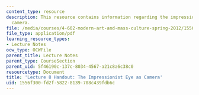 ```yaml
---
content_type: resource
description: This resource contains information regarding the impressionist eye as
  camera.
file: /media/courses/4-602-modern-art-and-mass-culture-spring-2012/1556f300fd2f58228139708c439fdb6c_MIT4_602S12_lec08.pdf
file_type: application/pdf
learning_resource_types:
- Lecture Notes
ocw_type: OCWFile
parent_title: Lecture Notes
parent_type: CourseSection
parent_uid: 5f46190c-137c-8034-4567-a21c8a6c38c0
resourcetype: Document
title: 'Lecture 8 Handout: The Impressionist Eye as Camera'
uid: 1556f300-fd2f-5822-8139-708c439fdb6c
---
```

